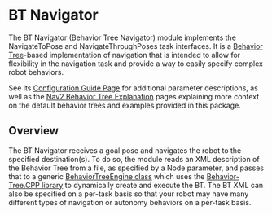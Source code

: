 # BT Navigator

The BT Navigator (Behavior Tree Navigator) module implements the NavigateToPose and NavigateThroughPoses task interfaces. It is a [Behavior Tree](https://github.com/BehaviorTree/BehaviorTree.CPP/blob/master/docs/BT_basics.md)-based implementation of navigation that is intended to allow for flexibility in the navigation task and provide a way to easily specify complex robot behaviors.

See its [Configuration Guide Page](https://navigation.ros.org/configuration/packages/configuring-bt-navigator.html) for additional parameter descriptions, as well as the [Nav2 Behavior Tree Explanation](https://navigation.ros.org/behavior_trees/index.html) pages explaining more context on the default behavior trees and examples provided in this package.

## Overview

The BT Navigator receives a goal pose and navigates the robot to the specified destination(s). To do so, the module reads an XML description of the Behavior Tree from a file, as specified by a Node parameter, and passes that to a generic [BehaviorTreeEngine class](../nav2_behavior_tree/include/nav2_behavior_tree/behavior_tree_engine.hpp) which uses the [Behavior-Tree.CPP library](https://github.com/BehaviorTree/BehaviorTree.CPP) to dynamically create and execute the BT. The BT XML can also be specified on a per-task basis so that your robot may have many different types of navigation or autonomy behaviors on a per-task basis.
